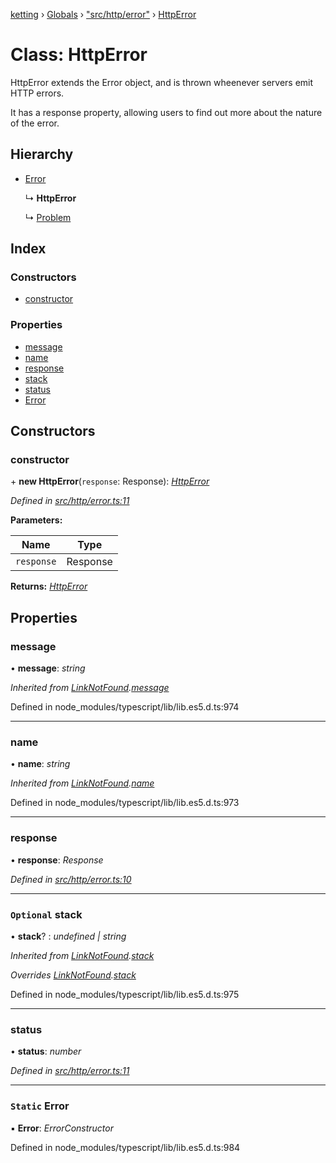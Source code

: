 [ketting](../README.md) › [Globals](../globals.md) › ["src/http/error"](../modules/_src_http_error_.md) › [HttpError](_src_http_error_.httperror.md)

# Class: HttpError

HttpError extends the Error object, and is thrown wheenever servers emit
HTTP errors.

It has a response property, allowing users to find out more about the
nature of the error.

## Hierarchy

* [Error](_src_link_.linknotfound.md#static-error)

  ↳ **HttpError**

  ↳ [Problem](_src_http_error_.problem.md)

## Index

### Constructors

* [constructor](_src_http_error_.httperror.md#constructor)

### Properties

* [message](_src_http_error_.httperror.md#message)
* [name](_src_http_error_.httperror.md#name)
* [response](_src_http_error_.httperror.md#response)
* [stack](_src_http_error_.httperror.md#optional-stack)
* [status](_src_http_error_.httperror.md#status)
* [Error](_src_http_error_.httperror.md#static-error)

## Constructors

###  constructor

\+ **new HttpError**(`response`: Response): *[HttpError](_src_http_error_.httperror.md)*

*Defined in [src/http/error.ts:11](https://github.com/evert/ketting/blob/f7a0a1b/src/http/error.ts#L11)*

**Parameters:**

Name | Type |
------ | ------ |
`response` | Response |

**Returns:** *[HttpError](_src_http_error_.httperror.md)*

## Properties

###  message

• **message**: *string*

*Inherited from [LinkNotFound](_src_link_.linknotfound.md).[message](_src_link_.linknotfound.md#message)*

Defined in node_modules/typescript/lib/lib.es5.d.ts:974

___

###  name

• **name**: *string*

*Inherited from [LinkNotFound](_src_link_.linknotfound.md).[name](_src_link_.linknotfound.md#name)*

Defined in node_modules/typescript/lib/lib.es5.d.ts:973

___

###  response

• **response**: *Response*

*Defined in [src/http/error.ts:10](https://github.com/evert/ketting/blob/f7a0a1b/src/http/error.ts#L10)*

___

### `Optional` stack

• **stack**? : *undefined | string*

*Inherited from [LinkNotFound](_src_link_.linknotfound.md).[stack](_src_link_.linknotfound.md#optional-stack)*

*Overrides [LinkNotFound](_src_link_.linknotfound.md).[stack](_src_link_.linknotfound.md#optional-stack)*

Defined in node_modules/typescript/lib/lib.es5.d.ts:975

___

###  status

• **status**: *number*

*Defined in [src/http/error.ts:11](https://github.com/evert/ketting/blob/f7a0a1b/src/http/error.ts#L11)*

___

### `Static` Error

▪ **Error**: *ErrorConstructor*

Defined in node_modules/typescript/lib/lib.es5.d.ts:984
